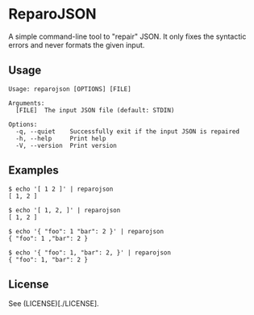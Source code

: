 # ReparoJSON

A simple command-line tool to "repair" JSON. It only fixes the syntactic errors and never formats the given input.



## Usage

```
Usage: reparojson [OPTIONS] [FILE]

Arguments:
  [FILE]  The input JSON file (default: STDIN)

Options:
  -q, --quiet    Successfully exit if the input JSON is repaired
  -h, --help     Print help
  -V, --version  Print version
```


## Examples

```
$ echo '[ 1 2 ]' | reparojson
[ 1, 2 ]

$ echo '[ 1, 2, ]' | reparojson
[ 1, 2 ]

$ echo '{ "foo": 1 "bar": 2 }' | reparojson
{ "foo": 1 ,"bar": 2 }

$ echo '{ "foo": 1, "bar": 2, }' | reparojson
{ "foo": 1, "bar": 2 }
```


## License

See (LICENSE)[./LICENSE].
